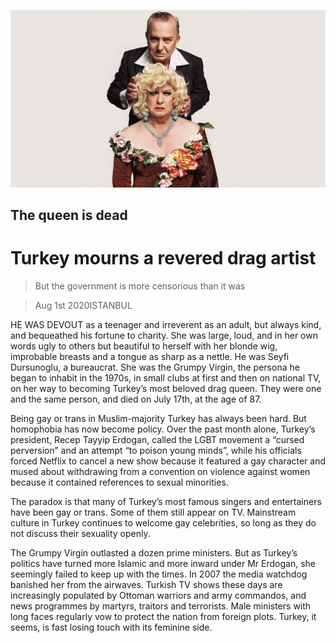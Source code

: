 ![](./images/20200801_eup001.jpg)

## The queen is dead

# Turkey mourns a revered drag artist

> But the government is more censorious than it was

> Aug 1st 2020ISTANBUL

HE WAS DEVOUT as a teenager and irreverent as an adult, but always kind, and bequeathed his fortune to charity. She was large, loud, and in her own words ugly to others but beautiful to herself with her blonde wig, improbable breasts and a tongue as sharp as a nettle. He was Seyfi Dursunoglu, a bureaucrat. She was the Grumpy Virgin, the persona he began to inhabit in the 1970s, in small clubs at first and then on national TV, on her way to becoming Turkey’s most beloved drag queen. They were one and the same person, and died on July 17th, at the age of 87.

Being gay or trans in Muslim-majority Turkey has always been hard. But homophobia has now become policy. Over the past month alone, Turkey’s president, Recep Tayyip Erdogan, called the LGBT movement a “cursed perversion” and an attempt “to poison young minds”, while his officials forced Netflix to cancel a new show because it featured a gay character and mused about withdrawing from a convention on violence against women because it contained references to sexual minorities.

The paradox is that many of Turkey’s most famous singers and entertainers have been gay or trans. Some of them still appear on TV. Mainstream culture in Turkey continues to welcome gay celebrities, so long as they do not discuss their sexuality openly.

The Grumpy Virgin outlasted a dozen prime ministers. But as Turkey’s politics have turned more Islamic and more inward under Mr Erdogan, she seemingly failed to keep up with the times. In 2007 the media watchdog banished her from the airwaves. Turkish TV shows these days are increasingly populated by Ottoman warriors and army commandos, and news programmes by martyrs, traitors and terrorists. Male ministers with long faces regularly vow to protect the nation from foreign plots. Turkey, it seems, is fast losing touch with its feminine side.